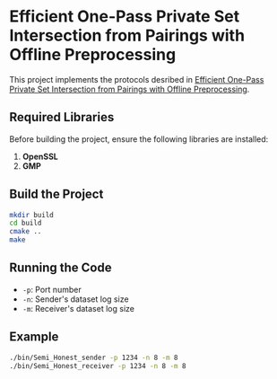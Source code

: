 # Efficient One-Pass Private Set Intersection from Pairings with Offline Preprocessing
This project implements the protocols desribed in [Efficient One-Pass Private Set Intersection from Pairings with Offline Preprocessing](https://link.springer.com/chapter/10.1007/978-3-032-07891-9_3).
## Required Libraries
Before building the project, ensure the following libraries are installed:

1. **OpenSSL**
2. **GMP**

## Build the Project

```bash
mkdir build
cd build
cmake ..
make
```

## Running the Code
- `-p`: Port number
- `-n`: Sender's dataset log size
- `-m`: Receiver's dataset log size

## Example
``` bash
./bin/Semi_Honest_sender -p 1234 -n 8 -m 8
./bin/Semi_Honest_receiver -p 1234 -n 8 -m 8
```
